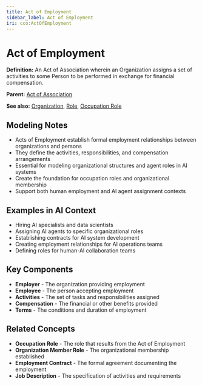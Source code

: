 ```yaml
---
title: Act of Employment
sidebar_label: Act of Employment
iri: cco:ActOfEmployment
---
```


# Act of Employment

**Definition:** An Act of Association wherein an Organization assigns a set of activities to some Person to be performed in exchange for financial compensation.

**Parent:** [Act of Association](/cco/ActOfAssociation)

**See also:** [Organization](/cco/Organization), [Role](/cco/Role), [Occupation Role](/cco/OccupationRole)

## Modeling Notes

- Acts of Employment establish formal employment relationships between organizations and persons
- They define the activities, responsibilities, and compensation arrangements
- Essential for modeling organizational structures and agent roles in AI systems
- Create the foundation for occupation roles and organizational membership
- Support both human employment and AI agent assignment contexts

## Examples in AI Context

- Hiring AI specialists and data scientists
- Assigning AI agents to specific organizational roles
- Establishing contracts for AI system development
- Creating employment relationships for AI operations teams
- Defining roles for human-AI collaboration teams

## Key Components

- **Employer** - The organization providing employment
- **Employee** - The person accepting employment
- **Activities** - The set of tasks and responsibilities assigned
- **Compensation** - The financial or other benefits provided
- **Terms** - The conditions and duration of employment

## Related Concepts

- **Occupation Role** - The role that results from the Act of Employment
- **Organization Member Role** - The organizational membership established
- **Employment Contract** - The formal agreement documenting the employment
- **Job Description** - The specification of activities and requirements
